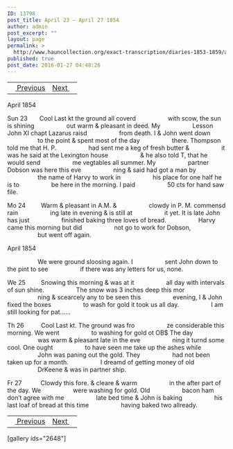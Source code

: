 ```yaml
---
ID: 13798
post_title: April 23 – April 27 1854
author: admin
post_excerpt: ""
layout: page
permalink: >
  http://www.hauncollection.org/exact-transcription/diaries-1853-1859/april-23-april-27-1854/
published: true
post_date: 2016-01-27 04:48:26
---
```

<table style="width: 100%;" align="center">
<tbody>
<tr>
<td><a href="http://www.hauncollection.org/diaries-1853-1859/april-17-april-22-1854/"><img src="https://lh3.googleusercontent.com/-EFJpxxNiPNw/VqgtWBCZrMI/AAAAAAAAAFU/WfY4lPFWWkg/s800-Ic42/Soeb-Plain-Arrows-8-10px.png" alt="" width="10" height="10" /> Previous</a></td>
<td style="text-align: right;"><a href="http://www.hauncollection.org/diaries-1853-1859/april-28-may-4-1854/">Next <img src="https://lh3.googleusercontent.com/-67k0cYlpXHw/VqgtWKz1MXI/AAAAAAAAAFU/k9PW_Piyurk/s800-Ic42/Soeb-Plain-Arrows-5-10px.png" alt="" width="10" height="10" /></a></td>
</tr>
</tbody>
</table>
April 1854

Sun 23       Cool Last kt the ground all coverd
<span style="margin-left: 70px;">with scow, the sun is shining
<span style="margin-left: 70px;">out warm &amp; pleasant in deed. My
<span style="margin-left: 70px;">Lesson John XI chapt Lazarus raisd
<span style="margin-left: 70px;">from death. I &amp; John went down
<span style="margin-left: 70px;">to the point &amp; spent most of the day
<span style="margin-left: 70px;">there. Thompson told me that H. P.
<span style="margin-left: 70px;">had sent me a keg of fresh butter &amp;
<span style="margin-left: 70px;">it was he said at the Lexington house
<span style="margin-left: 70px;">&amp; he also told T, that he would send
<span style="margin-left: 70px;">me vegtables all summer. My
<span style="margin-left: 70px;">partner Dobson was here this eve
<span style="margin-left: 70px;">ning &amp; said had got a man by
<span style="margin-left: 70px;">the name of Harvy to work in
<span style="margin-left: 70px;">his place for one half he is to
<span style="margin-left: 70px;">be here in the morning. I paid
<span style="margin-left: 70px;">50 cts for hand saw file.</span></span></span></span></span></span></span></span></span></span></span></span></span></span></span></span>

Mo 24         Warm &amp; pleasant in A.M. &amp;
<span style="margin-left: 70px;">clowdy in P. M. commensd rain
<span style="margin-left: 70px;">ing late in evening &amp; is still at
<span style="margin-left: 70px;">it yet. It is late John has just
<span style="margin-left: 70px;">finished baking three loves of bread.
<span style="margin-left: 70px;">Harvy came this morning but did
<span style="margin-left: 70px;">not go to work for Dobson,
<span style="margin-left: 70px;">but went off again.</span></span></span></span></span></span></span>

April 1854

<span style="margin-left: 70px;">We were ground sloosing again. I
<span style="margin-left: 70px;">sent John down to the pint to see
<span style="margin-left: 70px;">if there was any letters for us, none.</span></span></span>

We 25         Snowing this morning &amp; was at it
<span style="margin-left: 70px;">all day with intervals of sun shine.
<span style="margin-left: 70px;">The snow was 3 inches deep this mor
<span style="margin-left: 70px;">ning &amp; scearcely any to be seen this
<span style="margin-left: 70px;">evening, I &amp; John fixed the boxes
<span style="margin-left: 70px;">to wash for gold it took us all day.
<span style="margin-left: 70px;">I am still looking for pat……</span></span></span></span></span></span>

Th 26          Cool Last kt. The ground was fro
<span style="margin-left: 70px;">ze considerable this morning. We went
<span style="margin-left: 70px;">to washing for gold ot OB$ The day
<span style="margin-left: 70px;">was warm &amp; pleasant late in the eve
<span style="margin-left: 70px;">ning it turnd some cool. One ought
<span style="margin-left: 70px;">to have seen me take up the ashes while
<span style="margin-left: 70px;">John was paning out the gold. They
<span style="margin-left: 70px;">had not been taken up for a month.
<span style="margin-left: 70px;">I dreamd of getting money of old
<span style="margin-left: 70px;">DrKeene &amp; was in partner ship.</span></span></span></span></span></span></span></span></span>

Fr 27           Clowdy this fore. &amp; cleare &amp; warm
<span style="margin-left: 70px;">in the after part of the day. We
<span style="margin-left: 70px;">were washing for gold. Old
<span style="margin-left: 70px;">bacon ham don’t agree with me
<span style="margin-left: 70px;">late bed time &amp; John is baking
<span style="margin-left: 70px;">his last loaf of bread at this time
<span style="margin-left: 70px;">having baked two allready.</span></span></span></span></span></span>
<table style="width: 100%;" align="center">
<tbody>
<tr>
<td><a href="http://www.hauncollection.org/diaries-1853-1859/april-17-april-22-1854/"><img src="https://lh3.googleusercontent.com/-EFJpxxNiPNw/VqgtWBCZrMI/AAAAAAAAAFU/WfY4lPFWWkg/s800-Ic42/Soeb-Plain-Arrows-8-10px.png" alt="" width="10" height="10" /> Previous</a></td>
<td style="text-align: right;"><a href="http://www.hauncollection.org/diaries-1853-1859/april-28-may-4-1854/">Next <img src="https://lh3.googleusercontent.com/-67k0cYlpXHw/VqgtWKz1MXI/AAAAAAAAAFU/k9PW_Piyurk/s800-Ic42/Soeb-Plain-Arrows-5-10px.png" alt="" width="10" height="10" /></a></td>
</tr>
</tbody>
</table>
[gallery ids="2648"]